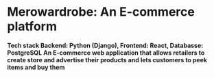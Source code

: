 # Merowardrobe: An E-commerce platform
<Strong>Tech stack<Strong> 
<b>Backend</b>: Python (Django), <b>Frontend</b>: React, <b>Databasse</b>: PostgreSQL
An E-commerce web application that allows retailers to create store and advertise their products and lets customers to peek items and buy them
